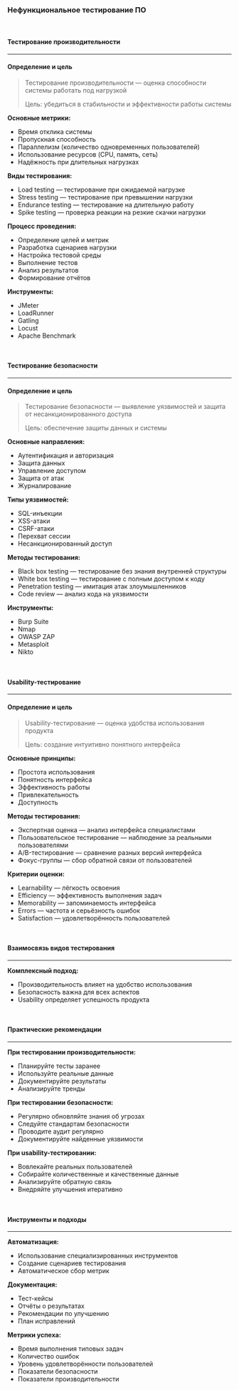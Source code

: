 ### Нефункциональное тестирование ПО

<br />

#### Тестирование производительности
------

#### Определение и цель

> Тестирование производительности — оценка способности системы работать под нагрузкой
>
> Цель: убедиться в стабильности и эффективности работы системы

**Основные метрики:**

* Время отклика системы
* Пропускная способность
* Параллелизм (количество одновременных пользователей)
* Использование ресурсов (CPU, память, сеть)
* Надёжность при длительных нагрузках

**Виды тестирования:**

* Load testing — тестирование при ожидаемой нагрузке
* Stress testing — тестирование при превышении нагрузки
* Endurance testing — тестирование на длительную работу
* Spike testing — проверка реакции на резкие скачки нагрузки

**Процесс проведения:**

* Определение целей и метрик
* Разработка сценариев нагрузки
* Настройка тестовой среды
* Выполнение тестов
* Анализ результатов
* Формирование отчётов

**Инструменты:**

* JMeter
* LoadRunner
* Gatling
* Locust
* Apache Benchmark

<br />

#### Тестирование безопасности
------

#### Определение и цель

> Тестирование безопасности — выявление уязвимостей и защита от несанкционированного доступа
>
> Цель: обеспечение защиты данных и системы

**Основные направления:**

* Аутентификация и авторизация
* Защита данных
* Управление доступом
* Защита от атак
* Журналирование

**Типы уязвимостей:**

* SQL-инъекции
* XSS-атаки
* CSRF-атаки
* Перехват сессии
* Несанкционированный доступ

**Методы тестирования:**

* Black box testing — тестирование без знания внутренней структуры
* White box testing — тестирование с полным доступом к коду
* Penetration testing — имитация атак злоумышленников
* Code review — анализ кода на уязвимости

**Инструменты:**

* Burp Suite
* Nmap
* OWASP ZAP
* Metasploit
* Nikto

<br />

#### Usability-тестирование
------

#### Определение и цель

> Usability-тестирование — оценка удобства использования продукта
>
> Цель: создание интуитивно понятного интерфейса

**Основные принципы:**

* Простота использования
* Понятность интерфейса
* Эффективность работы
* Привлекательность
* Доступность

**Методы тестирования:**

* Экспертная оценка — анализ интерфейса специалистами
* Пользовательское тестирование — наблюдение за реальными пользователями
* A/B-тестирование — сравнение разных версий интерфейса
* Фокус-группы — сбор обратной связи от пользователей

**Критерии оценки:**

* Learnability — лёгкость освоения
* Efficiency — эффективность выполнения задач
* Memorability — запоминаемость интерфейса
* Errors — частота и серьёзность ошибок
* Satisfaction — удовлетворённость пользователей

<br />

#### Взаимосвязь видов тестирования
------

**Комплексный подход:**

* Производительность влияет на удобство использования
* Безопасность важна для всех аспектов
* Usability определяет успешность продукта

<br />

#### Практические рекомендации
------

**При тестировании производительности:**

* Планируйте тесты заранее
* Используйте реальные данные
* Документируйте результаты
* Анализируйте тренды

**При тестировании безопасности:**

* Регулярно обновляйте знания об угрозах
* Следуйте стандартам безопасности
* Проводите аудит регулярно
* Документируйте найденные уязвимости

**При usability-тестировании:**

* Вовлекайте реальных пользователей
* Собирайте количественные и качественные данные
* Анализируйте обратную связь
* Внедряйте улучшения итеративно

<br />

#### Инструменты и подходы
------

**Автоматизация:**

* Использование специализированных инструментов
* Создание сценариев тестирования
* Автоматическое сбор метрик

**Документация:**

* Тест-кейсы
* Отчёты о результатах
* Рекомендации по улучшению
* План исправлений

**Метрики успеха:**

* Время выполнения типовых задач
* Количество ошибок
* Уровень удовлетворённости пользователей
* Показатели безопасности
* Показатели производительности